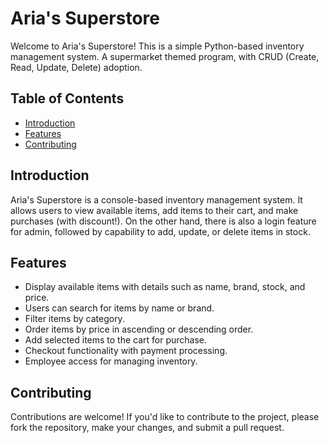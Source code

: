 # Aria's Superstore

Welcome to Aria's Superstore! This is a simple Python-based inventory management system. A supermarket themed program, with CRUD (Create, Read, Update, Delete) adoption.

## Table of Contents
- [Introduction](#introduction)
- [Features](#features)
- [Contributing](#contributing)

## Introduction
Aria's Superstore is a console-based inventory management system. It allows users to view available items, add items to their cart, and make purchases (with discount!). 
On the other hand, there is also a login feature for admin, followed by capability to add, update, or delete items in stock.

## Features
- Display available items with details such as name, brand, stock, and price.
- Users can search for items by name or brand.
- Filter items by category.
- Order items by price in ascending or descending order.
- Add selected items to the cart for purchase.
- Checkout functionality with payment processing.
- Employee access for managing inventory.

## Contributing
Contributions are welcome! If you'd like to contribute to the project, please fork the repository, make your changes, and submit a pull request.

